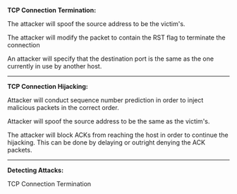 

**TCP Connection Termination:** 

The attacker will spoof the source address to be the victim's. 

The attacker will modify the packet to contain the RST flag to terminate the connection

An attacker will specify that the destination port is the same as the one currently in use by another host. 

-----------------------------------------

**TCP Connection Hijacking:** 

Attacker will conduct sequence number prediction in order to inject malicious packets in the correct order. 

Attacker will spoof the source address to be the same as the victim's. 

The attacker will block ACKs from reaching the host in order to continue the hijacking. This can be done by delaying or outright denying the ACK packets. 

-----------------------------------------


**Detecting Attacks:** 


TCP Connection Termination 

